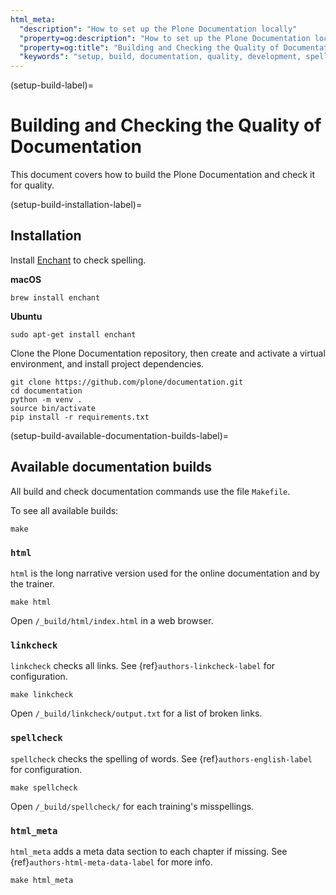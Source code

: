 ```yaml
---
html_meta:
  "description": "How to set up the Plone Documentation locally"
  "property=og:description": "How to set up the Plone Documentation locally"
  "property=og:title": "Building and Checking the Quality of Documentation"
  "keywords": "setup, build, documentation, quality, development, spellcheck, linkcheck"
---
```


(setup-build-label)=

# Building and Checking the Quality of Documentation

This document covers how to build the Plone Documentation and check it for quality.


(setup-build-installation-label)=

## Installation

Install [Enchant](https://abiword.github.io/enchant/) to check spelling.

**macOS**

```shell
brew install enchant
```

**Ubuntu**

```shell
sudo apt-get install enchant
```

Clone the Plone Documentation repository, then create and activate a virtual environment, and install project dependencies.

```shell
git clone https://github.com/plone/documentation.git
cd documentation
python -m venv .
source bin/activate
pip install -r requirements.txt
```


(setup-build-available-documentation-builds-label)=

## Available documentation builds

All build and check documentation commands use the file `Makefile`.

To see all available builds:

```shell
make
```


### `html`

`html` is the long narrative version used for the online documentation and by the trainer.

```shell
make html
```

Open `/_build/html/index.html` in a web browser.


### `linkcheck`

`linkcheck` checks all links.
See {ref}`authors-linkcheck-label` for configuration.

```shell
make linkcheck
```

Open `/_build/linkcheck/output.txt` for a list of broken links.


### `spellcheck`

`spellcheck` checks the spelling of words.
See {ref}`authors-english-label` for configuration.

```shell
make spellcheck
```

Open `/_build/spellcheck/` for each training's misspellings.


### `html_meta`

`html_meta` adds a meta data section to each chapter if missing.
See {ref}`authors-html-meta-data-label` for more info.

```shell
make html_meta
```
